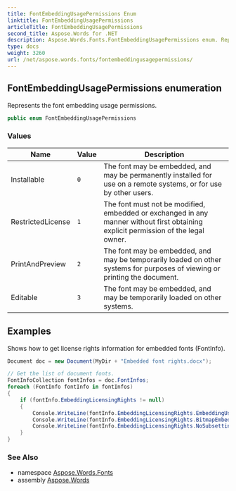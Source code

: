 ```yaml
---
title: FontEmbeddingUsagePermissions Enum
linktitle: FontEmbeddingUsagePermissions
articleTitle: FontEmbeddingUsagePermissions
second_title: Aspose.Words for .NET
description: Aspose.Words.Fonts.FontEmbeddingUsagePermissions enum. Represents the font embedding usage permissions in C#.
type: docs
weight: 3260
url: /net/aspose.words.fonts/fontembeddingusagepermissions/
---
```

## FontEmbeddingUsagePermissions enumeration

Represents the font embedding usage permissions.

```csharp
public enum FontEmbeddingUsagePermissions
```

### Values

| Name | Value | Description |
| --- | --- | --- |
| Installable | `0` | The font may be embedded, and may be permanently installed for use on a remote systems, or for use by other users. |
| RestrictedLicense | `1` | The font must not be modified, embedded or exchanged in any manner without first obtaining explicit permission of the legal owner. |
| PrintAndPreview | `2` | The font may be embedded, and may be temporarily loaded on other systems for purposes of viewing or printing the document. |
| Editable | `3` | The font may be embedded, and may be temporarily loaded on other systems. |

## Examples

Shows how to get license rights information for embedded fonts (FontInfo).

```csharp
Document doc = new Document(MyDir + "Embedded font rights.docx");

// Get the list of document fonts.
FontInfoCollection fontInfos = doc.FontInfos;
foreach (FontInfo fontInfo in fontInfos) 
{
    if (fontInfo.EmbeddingLicensingRights != null)
    {
        Console.WriteLine(fontInfo.EmbeddingLicensingRights.EmbeddingUsagePermissions);
        Console.WriteLine(fontInfo.EmbeddingLicensingRights.BitmapEmbeddingOnly);
        Console.WriteLine(fontInfo.EmbeddingLicensingRights.NoSubsetting);
    }
}
```

### See Also

* namespace [Aspose.Words.Fonts](../../aspose.words.fonts/)
* assembly [Aspose.Words](../../)
